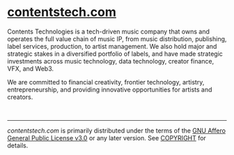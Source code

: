 [contentstech.com]
========
Contents Technologies is a tech-driven music company that owns and operates the
full value chain of music IP, from music distribution, publishing, label
services, production, to artist management. We also hold major and strategic
stakes in a diversified portfolio of labels, and have made strategic investments
across music technology, data technology, creator finance, VFX, and Web3.

We are committed to financial creativity, frontier technology, artistry,
entrepreneurship, and providing innovative opportunities for artists and
creators.

&nbsp;

--------

*contentstech.com* is primarily distributed under the terms of the [GNU Affero
General Public License v3.0] or any later version. See [COPYRIGHT] for details.

[contentstech.com]: https://contentstech.com
[GNU Affero General Public License v3.0]: LICENSE
[COPYRIGHT]: COPYRIGHT
